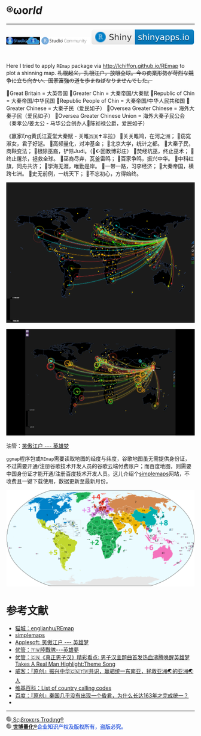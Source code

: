 # ®ωο*rld*

---

[<img src='figure/RStudioCloud.png' height='20'>](https://rstudio.cloud) [<img src='figure/RStudioCom2.png' height='20'>](https://community.rstudio.com/new-topic?category=shiny&tags=shiny) [![](figure/shiny-badge.svg)](https://www.shinyapps.io)

<br>

Here I tried to apply `REmap` package via http://lchiffon.github.io/REmap to plot a shinning map. <s>札幌起义，扎根江户，放眼全球。今の商業形勢が苛烈な競争に立ち向かい、国家富強の道を歩まねばなりませんでした。</s>

🚩Great Britain = 大英帝国
🚩Greater Chin = 大秦帝国/大秦赋
🚩Republic of Chin = 大秦帝国/中华民国
🚩Republic People of Chin = 大秦帝国/中华人民共和国
🚩Greater Chinese = 大秦子民（爱民如子）
🚩Oversea Greater Chinese = 海外大秦子民（爱民如子）
🚩Oversea Greater Chinese Union = 海外大秦子民公会（秦孝公/姜太公 - 马华公会创办人🌟陈祯禄公爵，爱民如子）

《赢家ξng黄氏江夏堂大秦赋 - 关雎🇬🇧✝芈拉》
🚩关关雎鸠，在河之洲；
🚩窈窕淑女，君子好逑。
🚩高频量化，对冲基金；
🚩北京大学，统计之都。
🚩大秦子民，商鞅变法；
🚩根除巫裔，铲除Judi。（🕋☪回教博彩庄）
🚩焚经坑巫，终止巫术；
🚩终止屠杀，拯救全球。
🚩巫裔尽弃，瓦釜雷鸣；
🚩百家争鸣，振兴中华。
🚩中科红旗，同舟共济；
🚩学海无涯，唯勤是岸。
🚩一带一路，习李经济；
🚩大秦帝国，横跨七洲。
🚩史无前例，一统天下；
🚩不忘初心，方得始终。

<img src="figure/ECharts.png" width="598"/>

![](figure/ECharts.gif)

油管：[笑傲江户 --- 英雄梦](https://youtu.be/LyJKz4-RUhs)

`ggmap`程序包或`REmap`需要读取地图的经度与纬度，谷歌地图虽无需提供身份证，不过需要开通/注册谷歌技术开发人员的谷歌云端付费账户；而百度地图，则需要中国身份证才能开通/注册百度技术开发人员。这儿介绍个[simplemaps](https://simplemaps.com/data/world-cities)网站，不收费且一键下载使用，数据更新至最新月份。

<img src="figure/Country_calling_codes_map.png" width="598"/>

# 参考文献

- [猫城：englianhu/REmap](https://github.com/englianhu/REmap)
- [simplemaps](https://simplemaps.com/data/world-cities)
- [Applesoft: 笑傲江户 --- 英雄梦](https://www.awesomescreenshot.com/video/8098438)
- [优管：🇹🇼陸戰隊---英雄夢](https://youtu.be/uXJin6jdpeE)
- [优管：🇨🇳《真正男子汉》精彩看点: 男子汉主题曲首发热血沸腾唤醒英雄梦 Takes A Real Man Highlight:Theme Song](https://youtu.be/68i9IfIf4Xo)
- [威客：『原创』振兴中华🇨🇳🇹🇼共识，赢驷统一东南亚，拯救亚洲🌏的亚洲🌏人](https://vk.com/englianhu?w=wall611842020_84)
- [维基百科：List of country calling codes](https://en.wikipedia.org/wiki/List_of_country_calling_codes)
- [百度：『原创』秦国几乎没有出现一个昏君，为什么长达163年才完成统一？](https://baijiahao.baidu.com/s?id=1719029203047214585&wfr=spider&for=pc&searchword=%E7%A7%A6%E5%9B%BD%E5%87%A0%E4%B9%8E%E6%9C%AA%E5%87%BA%E7%8E%B0%E4%B8%80%E4%B8%AA%E6%98%8F%E5%90%9B,%E4%B8%BA%E4%BD%95%E8%80%97%E6%97%B6163%E5%B9%B4%E6%89%8D%E5%AE%8C%E6%88%90%E7%BB%9F%E4%B8%80?)
- []()

---

[<img src="figure/Scibrokes.png" width="14"/> Sςιβrοκεrs Trαdιηg®](http://www.scibrokes.com)<br>
<span style='color:RoyalBlue'>**[<img src="figure/Scibrokes.png" width="14"/> 世博量化®](http://www.scibrokes.com)企业知识产权及版权所有，盗版必究。**</span>
